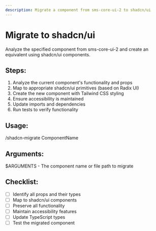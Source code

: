 ```yaml
---
description: Migrate a component from sms-core-ui-2 to shadcn/ui
---
```


# Migrate to shadcn/ui

Analyze the specified component from sms-core-ui-2 and create an equivalent using shadcn/ui components.

## Steps:
1. Analyze the current component's functionality and props
2. Map to appropriate shadcn/ui primitives (based on Radix UI)
3. Create the new component with Tailwind CSS styling
4. Ensure accessibility is maintained
5. Update imports and dependencies
6. Run tests to verify functionality

## Usage:
/shadcn-migrate ComponentName

## Arguments:
$ARGUMENTS - The component name or file path to migrate

## Checklist:
- [ ] Identify all props and their types
- [ ] Map to shadcn/ui components
- [ ] Preserve all functionality
- [ ] Maintain accessibility features
- [ ] Update TypeScript types
- [ ] Test the migrated component